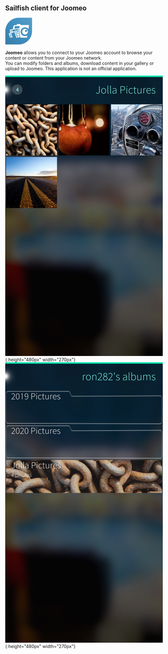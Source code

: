 ## Sailfish client for Joomeo

![icon](icons/86x86/harbour-joomeo.png)

**Joomeo** allows you to connect to your Joomeo account to browse
your content or content from your Joomeo network.  
You can modify folders and albums, download content in your gallery or upload
to Joomeo. 
This application is not an official application.

![image](images/screenshot1.png){:height="480px" width="270px"}
![image](images/screenshot2.png){:height="480px" width="270px"}

